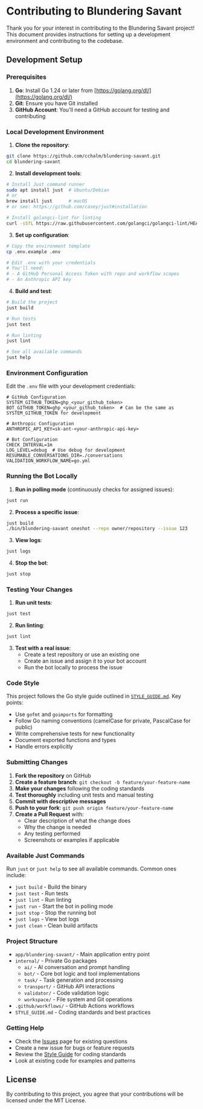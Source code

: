 # Contributing to Blundering Savant

Thank you for your interest in contributing to the Blundering Savant project! This document provides instructions for setting up a development environment and contributing to the codebase.

## Development Setup

### Prerequisites

1. **Go**: Install Go 1.24 or later from [https://golang.org/dl/](https://golang.org/dl/)
2. **Git**: Ensure you have Git installed
3. **GitHub Account**: You'll need a GitHub account for testing and contributing

### Local Development Environment

1. **Clone the repository**:
```bash
git clone https://github.com/cchalm/blundering-savant.git
cd blundering-savant
```

2. **Install development tools**:
```bash
# Install Just command runner
sudo apt install just  # Ubuntu/Debian
# or
brew install just      # macOS
# or see: https://github.com/casey/just#installation

# Install golangci-lint for linting
curl -sSfL https://raw.githubusercontent.com/golangci/golangci-lint/HEAD/install.sh | sh -s -- -b $(go env GOPATH)/bin
```

3. **Set up configuration**:
```bash
# Copy the environment template
cp .env.example .env

# Edit .env with your credentials
# You'll need:
# - A GitHub Personal Access Token with repo and workflow scopes
# - An Anthropic API key
```

4. **Build and test**:
```bash
# Build the project
just build

# Run tests
just test

# Run linting
just lint

# See all available commands
just help
```

### Environment Configuration

Edit the `.env` file with your development credentials:

```env
# GitHub Configuration
SYSTEM_GITHUB_TOKEN=ghp_<your_github_token>
BOT_GITHUB_TOKEN=ghp_<your_github_token>  # Can be the same as SYSTEM_GITHUB_TOKEN for development

# Anthropic Configuration
ANTHROPIC_API_KEY=sk-ant-<your-anthropic-api-key>

# Bot Configuration
CHECK_INTERVAL=1m
LOG_LEVEL=debug  # Use debug for development
RESUMABLE_CONVERSATIONS_DIR=./conversations
VALIDATION_WORKFLOW_NAME=go.yml
```

### Running the Bot Locally

1. **Run in polling mode** (continuously checks for assigned issues):
```bash
just run
```

2. **Process a specific issue**:
```bash
just build
./bin/blundering-savant oneshot --repo owner/repository --issue 123
```

3. **View logs**:
```bash
just logs
```

4. **Stop the bot**:
```bash
just stop
```

### Testing Your Changes

1. **Run unit tests**:
```bash
just test
```

2. **Run linting**:
```bash
just lint
```

3. **Test with a real issue**:
   - Create a test repository or use an existing one
   - Create an issue and assign it to your bot account
   - Run the bot locally to process the issue

### Code Style

This project follows the Go style guide outlined in [`STYLE_GUIDE.md`](STYLE_GUIDE.md). Key points:

- Use `gofmt` and `goimports` for formatting
- Follow Go naming conventions (camelCase for private, PascalCase for public)
- Write comprehensive tests for new functionality
- Document exported functions and types
- Handle errors explicitly

### Submitting Changes

1. **Fork the repository** on GitHub
2. **Create a feature branch**: `git checkout -b feature/your-feature-name`
3. **Make your changes** following the coding standards
4. **Test thoroughly** including unit tests and manual testing
5. **Commit with descriptive messages**
6. **Push to your fork**: `git push origin feature/your-feature-name`
7. **Create a Pull Request** with:
   - Clear description of what the change does
   - Why the change is needed
   - Any testing performed
   - Screenshots or examples if applicable

### Available Just Commands

Run `just` or `just help` to see all available commands. Common ones include:

- `just build` - Build the binary
- `just test` - Run tests
- `just lint` - Run linting
- `just run` - Start the bot in polling mode
- `just stop` - Stop the running bot
- `just logs` - View bot logs
- `just clean` - Clean build artifacts

### Project Structure

- `app/blundering-savant/` - Main application entry point
- `internal/` - Private Go packages
  - `ai/` - AI conversation and prompt handling
  - `bot/` - Core bot logic and tool implementations
  - `task/` - Task generation and processing
  - `transport/` - GitHub API interactions
  - `validator/` - Code validation logic
  - `workspace/` - File system and Git operations
- `.github/workflows/` - GitHub Actions workflows
- `STYLE_GUIDE.md` - Coding standards and best practices

### Getting Help

- Check the [Issues](https://github.com/cchalm/blundering-savant/issues) page for existing questions
- Create a new issue for bugs or feature requests
- Review the [Style Guide](STYLE_GUIDE.md) for coding standards
- Look at existing code for examples and patterns

## License

By contributing to this project, you agree that your contributions will be licensed under the MIT License.